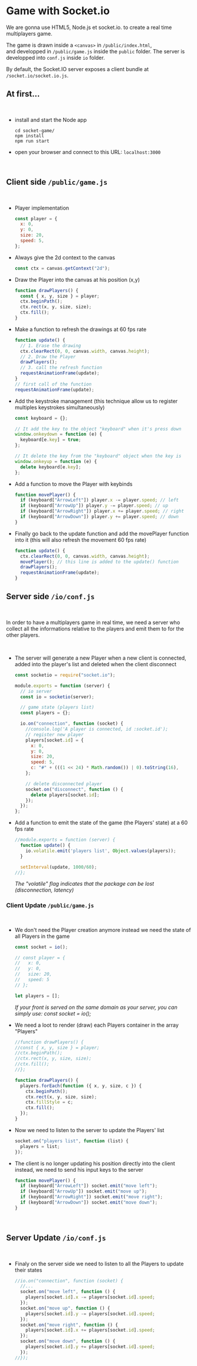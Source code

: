 # Game with Socket.io
We are gonna use HTML5, Node.js et socket.io. to create a real time multiplayers game.

The game is drawn inside a `<canvas>` in `/public/index.html`,<br> and developped in `/public/game.js` inside the `public` folder.
The server is developped into `conf.js` inside `io` folder.

By default, the Socket.IO server exposes a client bundle at `/socket.io/socket.io.js`.

## At first...

<br>

- install and start the Node app

  ```
  cd socket-game/
  npm install
  npm run start
  ```

- open your browser and connect to this URL: `localhost:3000`

<br>

## Client side `/public/game.js`

<br>

- Player implementation

  ```js
  const player = {
    x: 0,
    y: 0,
    size: 20,
    speed: 5,
  };
  ```

- Always give the 2d context to the canvas

  ```js
  const ctx = canvas.getContext("2d");
  ```

- Draw the Player into the canvas at his position (x,y)

  ```js
  function drawPlayers() {
    const { x, y, size } = player;
    ctx.beginPath();
    ctx.rect(x, y, size, size);
    ctx.fill();
  }
  ```

- Make a function to refresh the drawings at 60 fps rate

  ```js
  function update() {
    // 1. Erase the drawing
    ctx.clearRect(0, 0, canvas.width, canvas.height);
    // 2. Draw the Player
    drawPlayers();
    // 3. call the refresh function
    requestAnimationFrame(update);
  }
  // first call of the function
  requestAnimationFrame(update);
  ```

- Add the keystroke management (this technique allow us to register multiples keystrokes simultaneously)

  ```js
  const keyboard = {};

  // It add the key to the object "keyboard" when it's press down
  window.onkeydown = function (e) {
    keyboard[e.key] = true;
  };

  // It delete the key from the "keyboard" object when the key is     released
  window.onkeyup = function (e) {
    delete keyboard[e.key];
  };
  ```

- Add a function to move the Player with keybinds

  ```js
  function movePlayer() {
    if (keyboard["ArrowLeft"]) player.x -= player.speed; // left
    if (keyboard["ArrowUp"]) player.y -= player.speed; // up
    if (keyboard["ArrowRight"]) player.x += player.speed; // right
    if (keyboard["ArrowDown"]) player.y += player.speed; // down
  }
  ```

- Finally go back to the update function and add the movePlayer function into it (this will also refresh the movement 60 fps rate)

  ```js
  function update() {
    ctx.clearRect(0, 0, canvas.width, canvas.height);
    movePlayer(); // this line is added to the update() function
    drawPlayers();
    requestAnimationFrame(update);
  }
  ```

## Server side `/io/conf.js`

<br>

In order to have a multiplayers game in real time, we need a server who collect all the informations relative to the players and emit them to for the other players.

<br>

- The server will generate a new Player when a new client is connected, added into the player's list and deleted when the client disconnect

  ```js
  const socketio = require("socket.io");

  module.exports = function (server) {
    // io server
    const io = socketio(server);

    // game state (players list)
    const players = {};

    io.on("connection", function (socket) {
      //console.log('A player is connected, id :socket.id');
      // register new player
      players[socket.id] = {
        x: 0,
        y: 0,
        size: 20,
        speed: 5,
        c: "#" + (((1 << 24) * Math.random()) | 0).toString(16),
      };

      // delete disconnected player
      socket.on("disconnect", function () {
        delete players[socket.id];
      });
    });
  };
  ```

- Add a function to emit the state of the game (the Players' state) at a 60 fps rate
  

  ```js
  //module.exports = function (server) {
    function update() {
      io.volatile.emit('players list', Object.values(players));
    }

    setInterval(update, 1000/60);
  //};
  ```
  _The "volatile" flag indicates that the package can be lost (disconnection, latency)_
  <br>

### Client Update `/public/game.js`

<br>

- We don't need the Player creation anymore instead we need the state of all Players in the game<br>


  ```js
  const socket = io();

  // const player = {
  //   x: 0,
  //   y: 0,
  //   size: 20,
  //   speed: 5
  // };

  let players = [];
  ```
  _If your front is served on the same domain as your server, you can simply use: const socket = io();_

- We need a loot to render (draw) each Players container in the array "Players"

  ```js
  //function drawPlayers() {
  //const { x, y, size } = player;
  //ctx.beginPath();
  //ctx.rect(x, y, size, size);
  //ctx.fill();
  //};

  function drawPlayers() {
    players.forEach(function ({ x, y, size, c }) {
      ctx.beginPath();
      ctx.rect(x, y, size, size);
      ctx.fillStyle = c;
      ctx.fill();
    });
  }
  ```

- Now we need to listen to the server to update the Players' list

  ```js
  socket.on("players list", function (list) {
    players = list;
  });
  ```

- The client is no longer updating his position directly into the client instead, we need to send his input keys to the server

  ```js
  function movePlayer() {
    if (keyboard["ArrowLeft"]) socket.emit("move left");
    if (keyboard["ArrowUp"]) socket.emit("move up");
    if (keyboard["ArrowRight"]) socket.emit("move right");
    if (keyboard["ArrowDown"]) socket.emit("move down");
  }
  ```
  <br>

## Server Update `/io/conf.js`

<br>

- Finaly on the server side we need to listen to all the Players to update their states

  ```js
  //io.on("connection", function (socket) {
    //...
    socket.on("move left", function () {
      players[socket.id].x -= players[socket.id].speed;
    });
    socket.on("move up", function () {
      players[socket.id].y -= players[socket.id].speed;
    });
    socket.on("move right", function () {
      players[socket.id].x += players[socket.id].speed;
    });
    socket.on("move down", function () {
      players[socket.id].y += players[socket.id].speed;
    });
  //});
  ```